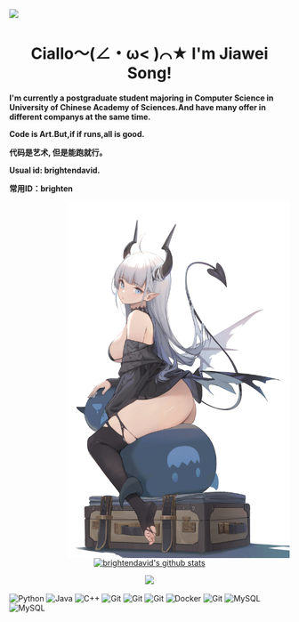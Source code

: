 <img align='up' src=http://img9.vilipix.com/picture/pages/original/2023/04/06/12/107610385_p0.jpg width='1000px'>

<h1 align="center">
    <strong>
        Ciallo～(∠・ω< )⌒★ I'm Jiawei Song!
    </strong>
</h1>
<p align="left">
    <strong>
        I'm currently a postgraduate student majoring
        in Computer Science in University of Chinese Academy of Sciences.And have many offer in different companys at the same time.
    </strong>
</p>

<p align="left">
    <strong>
        Code is Art.But,if if runs,all is good.
    </strong>
</p>

<p align="left">
    <strong>
        代码是艺术,
        但是能跑就行。
    </strong>
</p>
<p align="left">
    <strong>
        Usual id: brightendavid.
    </strong>
</p>
<p align="left">
    <strong>
        常用ID：brighten
    </strong>
</p>
<img align='right' src="banner.jpg" width='400px'>


<p align="center">
    <a href="https://github.com/brightendavid">
        <img src="https://github-readme-stats-one-bice.vercel.app/api/top-langs/?username=brightendavid&layout=compact&exclude_repo=brightendavid.github.io&hide_border=true&langs_count=10&theme=buefy" alt="brightendavid's github stats">
    </a>
</p>
<p align="center">
    <img src='https://github-readme-stats.vercel.app/api?username=brightendavid&hide_border=true&show_icons=true&theme=buefy&icon_color=7957d5' width='400px'>
</p>

<p align="left">
    <img src="https://img.shields.io/badge/-Python-black?style=flat-square&logo=Python" alt="Python">
    <img src="https://img.shields.io/badge/-java-black?style=flat-square&logo=Java" alt="Java">
    <img src="https://img.shields.io/badge/-C++-black?style=flat-square&logo=C" alt="C++">
    <img src="https://img.shields.io/badge/-PyTorch-black?style=flat-square&logo=PyTorch" alt="Git">
    <img src="https://img.shields.io/badge/-OpenCV-black?style=flat-square&logo=OpenCV" alt="Git">
    <img src="https://img.shields.io/badge/-Django-black?style=flat-square&logo=Django" alt="Git">
    <img src="https://img.shields.io/badge/-Docker-black?style=flat-square&logo=Docker" alt="Docker">
    <img src="https://img.shields.io/badge/-Git-black?style=flat-square&logo=Git" alt="Git">
    <img src="https://img.shields.io/badge/-MySQL-black?style=flat-square&logo=MySql" alt="MySQL">
    <img src="https://img.shields.io/badge/-Linux-black?style=flat-square&logo=Linux" alt="MySQL">
</p>

<!--

<p align="center">
  <strong><a href="">Official Website</a></strong> |
  <strong><a href="">Twitter</a></strong> |
  <strong><a href="">Discord</a></strong> |
  <strong><a href="">LinkedIn</a></strong> |
  <strong><a href="">Twitch</a></strong>
</p>
-->

<!--
**brightendavid/brightendavid** is a ✨ _special_ ✨ repository because its `README.md` (this file) appears on your GitHub profile.
Here are some ideas to get you started:
- 🔭 I’m currently working on ...
- 🌱 I’m currently learning ...
- 👯 I’m looking to collaborate on ...
- 🤔 I’m looking for help with ...
- 💬 Ask me about ...
- 📫 How to reach me: ...
- 😄 Pronouns: ...
- ⚡ Fun fact: ...
-->
